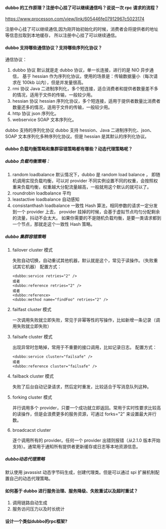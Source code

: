 #### dubbo 的工作原理？注册中心挂了可以继续通信吗？说说一次 rpc 请求的流程？

https://www.processon.com/view/link/605446fe07912967c5023174

注册中心挂了可以继续通信,因为刚开始初始化的时候，消费者会将提供者的地址等信息拉取到本地缓存，
所以注册中心挂了可以继续通信。

#### dubbo 支持哪些通信协议？支持哪些序列化协议？
通信协议：

1. dubbo 协议
   默认就是走 dubbo 协议，单一长连接，进行的是 NIO 异步通信，
   基于 hessian 作为序列化协议。使用的场景是：传输数据量小（每次请求在 100kb 以内），但是并发量很高。
2. rmi 协议
   Java 二进制序列化，多个短连接，适合消费者和提供者数量差不多的情况，适用于文件的传输，一般较少用。
3. hessian 协议
   hessian 序列化协议，多个短连接，适用于提供者数量比消费者数量还多的情况，适用于文件的传输，一般较少用。
4. http 协议
   json 序列化。
5. webservice
   SOAP 文本序列化。
   
dubbo 支持的序列化协议
dubbo 支持 hession、Java 二进制序列化、json、SOAP 文本序列化多种序列化协议。但是 hessian 是其默认的序列化协议。

#### dubbo 负载均衡策略和集群容错策略都有哪些？动态代理策略呢？
##### dubbo 负载均衡策略：
1. random loadbalance
   默认情况下，dubbo 是 random load balance ，
   即随机调用实现负载均衡，可以对 provider 不同实例设置不同的权重，会按照权重来负载均衡，权重越大分配流量越高，一般就用这个默认的就可以了。
2. roundrobin loadbalance
    平均
3. leastactive loadbalance
    自动感知
4. consistanthash loadbalance
   一致性 Hash 算法，相同参数的请求一定分发到一个 provider 上去，
   provider 挂掉的时候，会基于虚拟节点均匀分配剩余的流量，抖动不会太大。
   如果你需要的不是随机负载均衡，是要一类请求都到一个节点，那就走这个一致性 Hash 策略。
   
##### dubbo 集群容错策略
1. failover cluster 模式
   
   失败自动切换，自动重试其他机器，默认就是这个，常见于读操作。（失败重试其它机器）
   配置方式：
   ````
   <dubbo:service retries="2" />
   或者
   <dubbo:reference retries="2" />
   或者
   <dubbo:reference>
   <dubbo:method name="findFoo" retries="2" />
   ````
2. failfast cluster 模式
   
   一次调用失败就立即失败，常见于非幂等性的写操作，比如新增一条记录（调用失败就立即失败）
   
3. failsafe cluster 模式
   
   出现异常时忽略掉，常用于不重要的接口调用，比如记录日志。
   配置方式：
   ````
   <dubbo:service cluster="failsafe" />
   或者
   <dubbo:reference cluster="failsafe" />
   ````
4. failback cluster 模式
   
   失败了后台自动记录请求，然后定时重发，比较适合于写消息队列这种。
5. forking cluster 模式
   
   并行调用多个 provider，只要一个成功就立即返回。常用于实时性要求比较高的读操作，但是会浪费更多的服务资源，可通过 forks="2" 来设置最大并行数。
6. broadcacst cluster
   
   逐个调用所有的 provider。任何一个 provider 出错则报错（从2.1.0 版本开始支持）。通常用于通知所有提供者更新缓存或日志等本地资源信息。

##### dubbo动态代理策略

默认使用 javassist 动态字节码生成，创建代理类。但是可以通过 spi 扩展机制配置自己的动态代理策略。

#### 如何基于 dubbo 进行服务治理、服务降级、失败重试以及超时重试？

1. 调用链路自动生成
2. 服务访问压力以及时长统计

#### 设计一个类似dubbo的rpc框架?






























